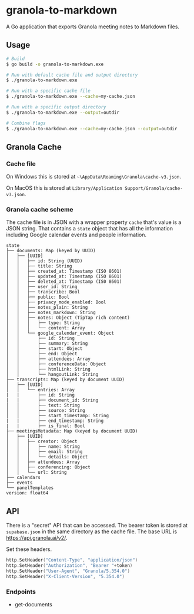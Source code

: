 # granola-to-markdown

A Go application that exports Granola meeting notes to Markdown files.

## Usage

```sh
# Build
$ go build -o granola-to-markdown.exe

# Run with default cache file and output directory
$ ./granola-to-markdown.exe

# Run with a specific cache file
$ ./granola-to-markdown.exe --cache=my-cache.json

# Run with a specific output directory
$ ./granola-to-markdown.exe --output=outdir

# Combine flags
$ ./granola-to-markdown.exe --cache=my-cache.json --output=outdir
```

## Granola Cache

### Cache file

On Windows this is stored at `~\AppData\Roaming\Granola\cache-v3.json`.

On MacOS this is stored at `Library/Application Support/Granola/cache-v3.json`.

### Granola cache scheme

The cache file is in JSON with a wrapper property `cache` that's value is a JSON string. That contains a `state` object that has all the information including Google calendar events and people information.

```text
state
├── documents: Map (keyed by UUID)
│   ├── [UUID]
│   │   ├── id: String (UUID)
│   │   ├── title: String
│   │   ├── created_at: Timestamp (ISO 8601)
│   │   ├── updated_at: Timestamp (ISO 8601)
│   │   ├── deleted_at: Timestamp (IS0 8601)
│   │   ├── user_id: String
│   │   ├── transcribe: Bool
│   │   ├── public: Bool
│   │   ├── privacy_mode_enabled: Bool
│   │   ├── notes_plain: String
│   │   ├── notes_markdown: String
│   │   ├── notes: Object (TipTap rich content)
│   │   │   ├── type: String
│   │   │   └── content: Array
│   │   └── google_calendar_event: Object
│   │       ├── id: String
│   │       ├── summary: String
│   │       ├── start: Object
│   │       ├── end: Object
│   │       ├── attendees: Array
│   │       ├── conferenceData: Object
│   │       ├── htmlLink: String
│   │       └── hangoutLink: String
├── transcripts: Map (keyed by document UUID)
│   ├── [UUID]
│   │   └── entries: Array
|   |       ├── id: String
|   |       ├── document_id: String
│   │       ├── text: String
│   │       ├── source: String
│   │       ├── start_timestamp: String
|   |       ├── end_timestamp: String
|   |       ├── is_final: Bool
├── meetingsMetadata: Map (keyed by document UUID)
│   ├── [UUID]
│   │   ├── creator: Object
│   │   │   ├── name: String
│   │   │   ├── email: String
│   │   │   └── details: Object
│   │   ├── attendees: Array
│   │   ├── conferencing: Object
│   │   └── url: String
├── calendars
├── events
└── panelTemplates
version: float64
```

## API

There is a "secret" API that can be accessed. The bearer token is stored at `supabase.json` in the same directory as the cache file. The base URL is <https://api.granola.ai/v2/>.

Set these headers.

```go
http.SetHeader("Content-Type", "application/json")
http.SetHeader("Authorization", "Bearer "+token)
http.SetHeader("User-Agent", "Granola/5.354.0")
http.SetHeader("X-Client-Version", "5.354.0")
```

### Endpoints

- get-documents
